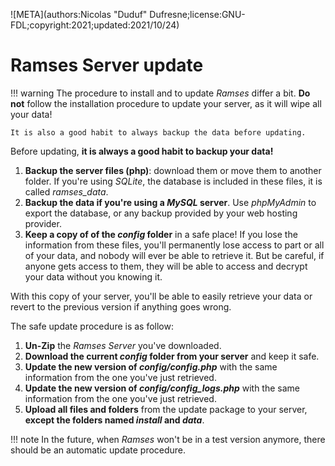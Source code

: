 ![META](authors:Nicolas "Duduf" Dufresne;license:GNU-FDL;copyright:2021;updated:2021/10/24)

# Ramses Server update

!!! warning
    The procedure to install and to update *Ramses* differ a bit. **Do not** follow the installation procedure to update your server, as it will wipe all your data!

    It is also a good habit to always backup the data before updating.

Before updating, **it is always a good habit to backup your data!**

1. __Backup the server files (php)__: download them or move them to another folder. If you're using *SQLite*, the database is included in these files, it is called *ramses_data*.
2. __Backup the data if you're using a *MySQL* server__. Use *phpMyAdmin* to export the database, or any backup provided by your web hosting provider.
3. __Keep a copy of of the *config* folder__ in a safe place! If you lose the information from these files, you'll permanently lose access to part or all of your data, and nobody will ever be able to retrieve it. But be careful, if anyone gets access to them, they will be able to access and decrypt your data without you knowing it.

With this copy of your server, you'll be able to easily retrieve your data or revert to the previous version if anything goes wrong.

The safe update procedure is as follow:

1. __Un-Zip__ the *Ramses Server* you've downloaded.
2. __Download the current *config* folder from your server__ and keep it safe.
3. __Update the new version of *config/config.php*__ with the same information from the one you've just retrieved.
3. __Update the new version of *config/config_logs.php*__ with the same information from the one you've just retrieved.
3. __Upload all files and folders__ from the update package to your server, __except the folders named *install* and *data*__.

!!! note
    In the future, when *Ramses* won't be in a test version anymore, there should be an automatic update procedure.